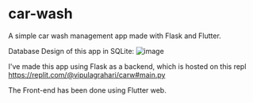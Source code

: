 # car-wash
A simple car wash management app made with Flask and Flutter.

Database Design of this app in SQLite:
![image](https://user-images.githubusercontent.com/49639753/209435008-19d41a6f-1eb4-4708-96ea-f218a75f2776.png)


I've made this app using Flask as a backend, which is hosted on this repl https://replit.com/@vipulagrahari/carw#main.py

The Front-end has been done using Flutter web.
